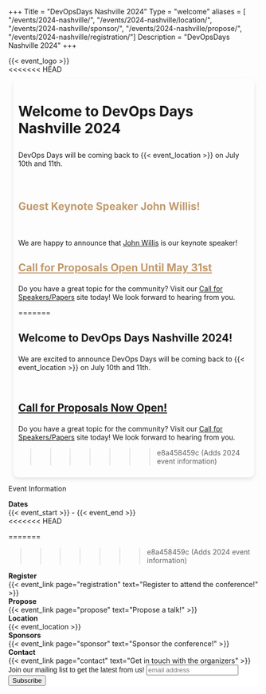 +++
Title = "DevOpsDays Nashville 2024"
Type = "welcome"
aliases = [
  "/events/2024-nashville/",
  "/events/2024-nashville/location/",
  "/events/2024-nashville/sponsor/",
  "/events/2024-nashville/propose/",
  "/events/2024-nashville/registration/"]
Description = "DevOpsDays Nashville 2024"
+++

<!-- <div class="alert alert-danger" role="alert">
  Due to the local situation around COVID-19, devopsdays Nashville has been postponed until May 5-6 2022. Please click <a href="/events/2021-nashville/cancellation" class="alert-link">here for more information</a>.
</div> -->
<!-- this logo tag (< event_logo >) using logo.png as part of the Hugo theme -->
<!-- <div style="text-align:center;">
  {{< event_logo >}}
</div> -->
<div class="row">
  <div class = "col-md-3">
    {{< event_logo >}}
  </div>
<<<<<<< HEAD
  <div class = "col-md-6" style="box-shadow: 0 4px 8px rgba(0,0,0,0.1); margin: 10px; padding: 10px; border-radius: 10px">
    <h1><p>Welcome to DevOps Days Nashville 2024</p></h1>
    <p>DevOps Days will be coming back to {{< event_location >}} on July 10th and 11th.</p>
    <h2 style="color: #C19A6B; display: inline-block;"><p>Guest Keynote Speaker John Willis!</h2>
    <p>We are happy to announce that <a href="https://itrevolution.com/author/john-willis/" target="_blank">John Willis</a> is our keynote speaker!</p>
    <h2><p><a href="https://www.papercall.io/devopsdays-nashville-2024" style="color: #C19A6B">Call for Proposals Open Until May 31st</a></p></h2>
    <p>Do you have a great topic for the community?  Visit our <a href="https://www.papercall.io/devopsdays-nashville-2024">Call for Speakers/Papers</a> site today!  We look forward to hearing from you.</p>
    
=======
  <div class = "col-md-6">
    <h2><p>Welcome to DevOps Days Nashville 2024!</p></h2>
    <p>We are excited to announce DevOps Days will be coming back to {{< event_location >}} on July 10th and 11th.</p>
    <br>
    <h2><p><a href="https://www.papercall.io/devopsdays-nashville-2024">Call for Proposals Now Open!</a></p></h2>
    <p>Do you have a great topic for the community?  Visit our <a href="https://www.papercall.io/devopsdays-nashville-2024">Call for Speakers/Papers</a> site today!  We look forward to hearing from you.</p>
  
>>>>>>> e8a458459c (Adds 2024 event information)
  </div>
</div>

<p>Event Information</p>
<div class = "row">
  <div class = "col-md-2">
    <strong>Dates</strong>
  </div>
  <div class = "col-md-8">
    {{< event_start >}} - {{< event_end >}}
  </div>
</div>
<<<<<<< HEAD

=======
>>>>>>> e8a458459c (Adds 2024 event information)


<div class = "row">
  <div class = "col-md-2">
    <strong>Register</strong>
  </div>
  <div class = "col-md-8">
    {{< event_link page="registration" text="Register to attend the conference!" >}}
  </div>
</div> 

<div class = "row">
  <div class = "col-md-2">
    <strong>Propose</strong>
  </div>
  <div class = "col-md-8">
    {{< event_link page="propose" text="Propose a talk!" >}}
  </div>
</div>

<div class = "row">
  <div class = "col-md-2">
    <strong>Location</strong>
  </div>
  <div class = "col-md-8">
    {{< event_location >}}
  </div>
</div>
<!-- 
<div class = "row">
  <div class = "col-md-2">
    <strong>Program</strong>
  </div>
  <div class = "col-md-8">
    View the {{< event_link page="program" text="program." >}}
  </div>
</div> -->

<!-- <div class = "row">
  <div class = "col-md-2">
    <strong>Speakers</strong>
  </div>
  <div class = "col-md-8">
    Check out the {{< event_link page="speakers" text="speakers!" >}}
  </div>
</div> -->

<div class = "row">
  <div class = "col-md-2">
    <strong>Sponsors</strong>
  </div>
  <div class = "col-md-8">
    {{< event_link page="sponsor" text="Sponsor the conference!" >}}
  </div>
</div>

<div class = "row">
  <div class = "col-md-2">
    <strong>Contact</strong>
  </div>
  <div class = "col-md-8">
    {{< event_link page="contact" text="Get in touch with the organizers" >}}
  </div>
</div>


<!-- Begin Mailchimp Signup Form -->
<link href="//cdn-images.mailchimp.com/embedcode/horizontal-slim-10_7.css" rel="stylesheet" type="text/css">
<style type="text/css">
	#mc_embed_signup{background:#fff; clear:left; font:14px Helvetica,Arial,sans-serif; width:100%;}
	/* Add your own Mailchimp form style overrides in your site stylesheet or in this style block.
	   We recommend moving this block and the preceding CSS link to the HEAD of your HTML file. */
</style>
<div id="mc_embed_signup">
<form action="https://devopsdays.us19.list-manage.com/subscribe/post?u=5c64b33612eed0ec10964661d&amp;id=2e8ea2eb72" method="post" id="mc-embedded-subscribe-form" name="mc-embedded-subscribe-form" class="validate" target="_blank" novalidate>
    <div id="mc_embed_signup_scroll">
	<label for="mce-EMAIL">Join our mailing list to get the latest from us!</label>
	<input type="email" value="" name="EMAIL" class="email" id="mce-EMAIL" placeholder="email address" required>
    <!-- real people should not fill this in and expect good things - do not remove this or risk form bot signups-->
<div style="position: absolute; left: -5000px;" aria-hidden="true"><input type="text" name="b_5c64b33612eed0ec10964661d_2e8ea2eb72" tabindex="-1" value=""></div>
    <div class="clear"><input type="submit" value="Subscribe" name="subscribe" id="mc-embedded-subscribe" class="button"></div>
    </div>
</form>
</div> 

<!--End mc_embed_signup-->


<!-- Uncomment if you added your city twitter name -->
<!--
{{< event_twitter >}}
-->
